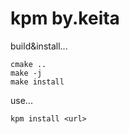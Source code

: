 # kpm by.keita
build&install...
```shell
cmake ..
make -j
make install
```
use...
```shell
kpm install <url>
```